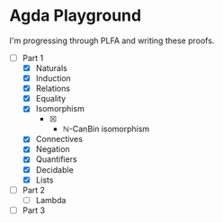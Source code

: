# Agda Playground

I'm progressing through PLFA and writing these proofs.

* [ ] Part 1
  * [x] Naturals
  * [x] Induction
  * [x] Relations
  * [x] Equality
  * [x] Isomorphism
    * [x] + ℕ-CanBin isomorphism
  * [x] Connectives
  * [x] Negation
  * [x] Quantifiers
  * [x] Decidable
  * [x] Lists
* [ ] Part 2
  * [ ] Lambda
* [ ] Part 3
